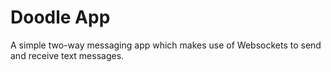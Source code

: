 Doodle App
======

A simple two-way messaging app which makes use of Websockets to send and receive text messages.

